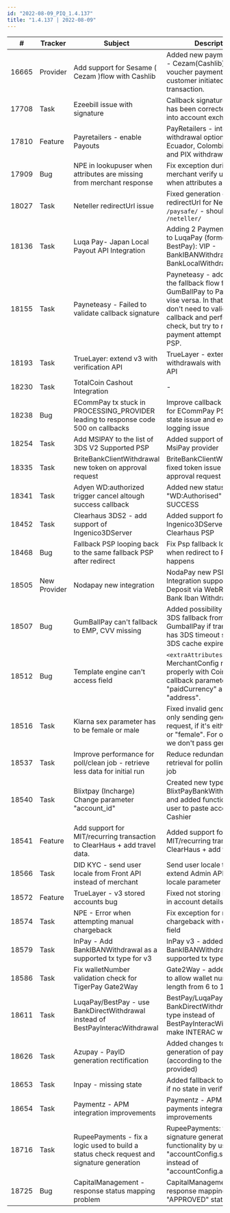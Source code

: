 ```yaml
---
id: "2022-08-09_PIQ_1.4.137"
title: "1.4.137 | 2022-08-09"
---
```



| #     | Tracker      | Subject                                                                                   | Description                                                                                                                                                                                                               |
|-------|--------------|-------------------------------------------------------------------------------------------|---------------------------------------------------------------------------------------------------------------------------------------------------------------------------------------------------------------------------|
| 16665 | Provider     | Add support for Sesame ( Cezam )flow with Cashlib                                         | Added new payment service - Cezam(Cashlib). Supports voucher payment with customer initiated transaction.                                                                                                                 |
| 17708 | Task         | Ezeebill issue with signature                                                             | Callback signature validation has been corrected to take into account exchange steps.                                                                                                                                     |
| 17810 | Feature      | Payretailers - enable Payouts                                                             | PayRetailers - integrated withdrawal options for Ecuador, Colombia and Peru and PIX withdrawal for Brazil.                                                                                                                |
| 17909 | Bug          | NPE in lookupuser when attributes are missing from merchant response                      | Fix exception during merchant verify user call when attributes are missing                                                                                                                                                |
| 18027 | Task         | Neteller redirectUrl issue                                                                | Fixed generation of redirectUrl for Neteller (was: `/paysafe/` - should be `/neteller/`                                                                                                                                   |
| 18136 | Task         | Luqa Pay- Japan Local Payout API Integration                                              | Adding 2 Payment Methods to LuqaPay (formerly BestPay): VIP - BankIBANWithdrawal, BankLocalWithdrawal (JP)                                                                                                                |
| 18155 | Task         | Payneteasy - Failed to validate callback signature                                        | Payneteasy - added a fix to the fallback flow from GumBallPay to Payneteasy or vise versa. In that case we don't need to validate a callback and perform status check, but try to make a new payment attempt via new PSP. |
| 18193 | Task         | TrueLayer: extend v3 with verification API                                                | TrueLayer - extended V3 withdrawals with Verification API                                                                                                                                                                 |
| 18230 | Task         | TotalCoin Cashout Integration                                                             | -                                                                                                                                                                                                                         |
| 18238 | Bug          | ECommPay tx stuck in PROCESSING_PROVIDER leading to response code 500 on callbacks        | Improve callback handling for ECommPay PSP. Fixed state issue and excessive logging issue                                                                                                                                 |
| 18254 | Task         | Add MSIPAY to the list of 3DS V2 Supported PSP                                            | Added support of 3dsv2 to MsiPay provider                                                                                                                                                                                 |
| 18335 | Task         | BriteBankClientWithdrawal new token on approval request                                   | BriteBankClientWithdrawal - fixed token issue for delayed approval request                                                                                                                                                |
| 18341 | Task         | Adyen  WD:authorized trigger cancel altough success callback                              | Added new status mapping "WD:Authorised" as SUCCESS                                                                                                                                                                       |
| 18452 | Task         | Clearhaus 3DS2 - add support of Ingenico3DServer                                          | Added support for Ingenico3DServer for Clearhaus PSP                                                                                                                                                                      |
| 18468 | Bug          | Fallback PSP looping back to the same fallback PSP after redirect                         | Fix Psp fallback loop issue when redirect to PSP side happens                                                                                                                                                             |
| 18505 | New Provider | Nodapay new integration                                                                   | NodaPay new PSP Integration supporting Bank Deposit via WebRedirect and Bank Iban Withdrawal                                                                                                                              |
| 18507 | Bug          | GumBallPay can't fallback to EMP, CVV missing                                             | Added possibility to prevent 3DS fallback from GumballPay if transaction has 3DS timeout status, or 3DS cache expired.                                                                                                    |
| 18512 | Bug          | Template engine can't access field                                                        | `<extraAttributes>` in MerchantConfig now works properly with Coindirect's callback parameters "paidCurrency" and "address".                                                                                              |
| 18516 | Task         | Klarna sex parameter has to be female or male                                             | Fixed invalid gender issue by only sending gender in the request, if it's either "male" or "female". For other values we don't pass gender at all.                                                                        |
| 18537 | Task         | Improve performance for poll/clean job - retrieve less data for initial run               | Reduce redundant data retrieval for polling and clean job                                                                                                                                                                 |
| 18540 | Task         | Blixtpay (Incharge)  Change parameter "account_id"                                        | Created new type input - BlixtPayBankWithdrawalInput and added functionality for user to paste account_id in Cashier                                                                                                      |
| 18541 | Feature      | Add support for MIT/recurring transaction to ClearHaus + add travel data.                 | Added support for MIT/recurring transactions to ClearHaus + add travel data.                                                                                                                                              |
| 18566 | Task         | DID KYC - send user locale from Front API instead of merchant                             | Send user locale to DID and extend Admin API to accept locale parameter                                                                                                                                                   |
| 18572 | Feature      | TrueLayer - v3 stored accounts bug                                                        | Fixed not storing PSP service in account details                                                                                                                                                                          |
| 18574 | Task         | NPE - Error when attempting manual chargeback                                             | Fix exception for manual chargeback with empty info field                                                                                                                                                                 |
| 18579 | Task         | InPay - Add BankIBANWithdrawal as a supported tx type for v3                              | InPay v3 - added BankIBANWithdrawal to the supported tx types                                                                                                                                                             |
| 18586 | Task         | Fix walletNumber validation check for TigerPay Gate2Way                                   | Gate2Way - added a change to allow wallet number with length from 6 to 10 digits.                                                                                                                                         |
| 18611 | Task         | LuqaPay/BestPay - use BankDirectWithdrawal instead of BestPayInteracWithdrawal            | BestPay/LuqaPay - use BankDirectWithdrawal tx type instead of BestPayInteracWithdrawal to make INTERAC withdrawal.                                                                                                        |
| 18626 | Task         | Azupay - PayID generation rectification                                                   | Added changes to generation of payID routine (according to the regex provided)                                                                                                                                            |
| 18653 | Task         | Inpay - missing state                                                                     | Added fallback to city of user if no state in verify                                                                                                                                                                      |
| 18654 | Task         | Paymentz - APM integration improvements                                                   | Paymentz - APM and Bank payments integration improvements                                                                                                                                                                 |
| 18716 | Task         | RupeePayments - fix a logic used to build a status check request and signature generation | RupeePayments: fixed signature generation functionality by using "accountConfig.secretCode" instead of "accountConfig.apiKey".                                                                                            |
| 18725 | Bug          | CapitalManagement - response status mapping problem                                       | CapitalManagement - fixed response mapping for "APPROVED" status                                                                                                                                                          |